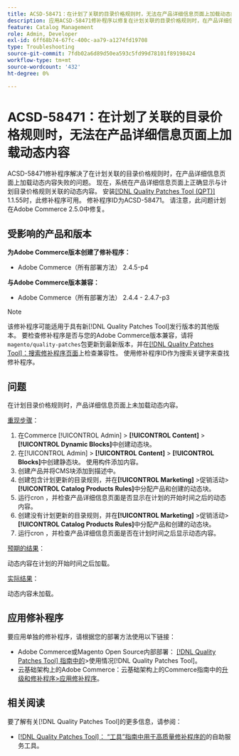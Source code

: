 ```yaml
---
title: ACSD-58471：在计划了关联的目录价格规则时，无法在产品详细信息页面上加载动态内容
description: 应用ACSD-58471修补程序以修复在计划关联的目录价格规则时，在产品详细信息页面上加载动态内容失败的Adobe Commerce问题。
feature: Catalog Management
role: Admin, Developer
exl-id: 6ff68b74-67fc-400c-aa79-a1274fd19708
type: Troubleshooting
source-git-commit: 7fdb02a6d89d50ea593c5fd99d78101f89198424
workflow-type: tm+mt
source-wordcount: '432'
ht-degree: 0%

---
```


# ACSD-58471：在计划了关联的目录价格规则时，无法在产品详细信息页面上加载动态内容

ACSD-58471修补程序解决了在计划关联的目录价格规则时，在产品详细信息页面上加载动态内容失败的问题。 现在，系统在产品详细信息页面上正确显示与计划目录价格规则关联的动态内容。 安装[[!DNL Quality Patches Tool (QPT)]](/help/tools/quality-patches-tool/quality-patches-tool-to-self-serve-quality-patches.md) 1.1.55时，此修补程序可用。 修补程序ID为ACSD-58471。 请注意，此问题计划在Adobe Commerce 2.5.0中修复。

## 受影响的产品和版本

**为Adobe Commerce版本创建了修补程序：**
* Adobe Commerce（所有部署方法） 2.4.5-p4

**与Adobe Commerce版本兼容：**
* Adobe Commerce（所有部署方法） 2.4.4 - 2.4.7-p3

>[!NOTE]
>
>该修补程序可能适用于具有新[!DNL Quality Patches Tool]发行版本的其他版本。 要检查修补程序是否与您的Adobe Commerce版本兼容，请将`magento/quality-patches`包更新到最新版本，并在[[!DNL Quality Patches Tool]：搜索修补程序页面](https://experienceleague.adobe.com/tools/commerce-quality-patches/index.html?lang=zh-Hans)上检查兼容性。 使用修补程序ID作为搜索关键字来查找修补程序。

## 问题

在计划目录价格规则时，产品详细信息页面上未加载动态内容。

<u>重现步骤</u>：

1. 在Commerce [!UICONTROL Admin] > **[!UICONTROL Content]** > **[!UICONTROL Dynamic Blocks]**&#x200B;中创建动态块。
1. 在[!UICONTROL Admin] > **[!UICONTROL Content]** > **[!UICONTROL Blocks]**&#x200B;中创建静态块。 使用构件添加内容。
1. 创建产品并将CMS块添加到描述中。
1. 创建包含计划更新的目录规则，并在&#x200B;**[!UICONTROL Marketing]** >促销活动> **[!UICONTROL Catalog Products Rules]**&#x200B;中分配产品和创建的动态块。
1. 运行cron ，并检查产品详细信息页面是否显示在计划的开始时间之后的动态内容。
1. 创建没有计划更新的目录规则，并在&#x200B;**[!UICONTROL Marketing]** >促销活动> **[!UICONTROL Catalog Products Rules]**&#x200B;中分配产品和创建的动态块。
1. 运行cron ，并检查产品详细信息页面是否在计划时间之后显示动态内容。


<u>预期的结果</u>：

动态内容在计划的开始时间之后加载。

<u>实际结果</u>：

动态内容未加载。

## 应用修补程序

要应用单独的修补程序，请根据您的部署方法使用以下链接：

* Adobe Commerce或Magento Open Source内部部署： [[!DNL Quality Patches Tool] 指南中的](/help/tools/quality-patches-tool/usage.md)>使用情况[!DNL Quality Patches Tool]。
* 云基础架构上的Adobe Commerce：云基础架构上的Commerce指南中的[升级和修补程序>应用修补程序](https://experienceleague.adobe.com/docs/commerce-cloud-service/user-guide/develop/upgrade/apply-patches.html?lang=zh-Hans)。


## 相关阅读

要了解有关[!DNL Quality Patches Tool]的更多信息，请参阅：

* [[!DNL Quality Patches Tool]： “工具”指南中用于高质量修补程序的](/help/tools/quality-patches-tool/quality-patches-tool-to-self-serve-quality-patches.md)的自助服务工具。
